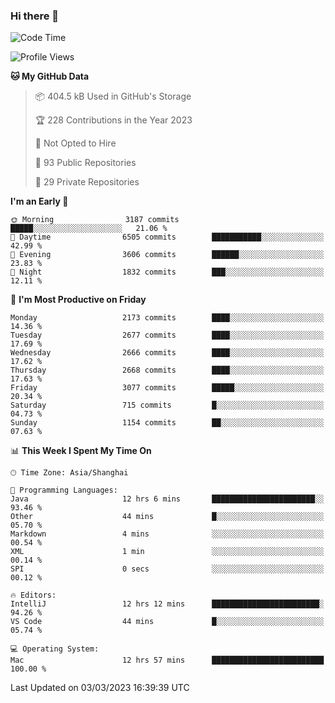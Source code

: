 ### Hi there 👋

<!--
**qbosen/qbosen** is a ✨ _special_ ✨ repository because its `README.md` (this file) appears on your GitHub profile.

Here are some ideas to get you started:

- 🔭 I’m currently working on ...
- 🌱 I’m currently learning ...
- 👯 I’m looking to collaborate on ...
- 🤔 I’m looking for help with ...
- 💬 Ask me about ...
- 📫 How to reach me: ...
- 😄 Pronouns: ...
- ⚡ Fun fact: ...
-->

<!--START_SECTION:waka-->
![Code Time](http://img.shields.io/badge/Code%20Time-1%2C192%20hrs%2029%20mins-blue)

![Profile Views](http://img.shields.io/badge/Profile%20Views-0-blue)

**🐱 My GitHub Data** 

> 📦 404.5 kB Used in GitHub's Storage 
 > 
> 🏆 228 Contributions in the Year 2023
 > 
> 🚫 Not Opted to Hire
 > 
> 📜 93 Public Repositories 
 > 
> 🔑 29 Private Repositories 
 > 
**I'm an Early 🐤** 

```text
🌞 Morning                3187 commits        █████░░░░░░░░░░░░░░░░░░░░   21.06 % 
🌆 Daytime                6505 commits        ███████████░░░░░░░░░░░░░░   42.99 % 
🌃 Evening                3606 commits        ██████░░░░░░░░░░░░░░░░░░░   23.83 % 
🌙 Night                  1832 commits        ███░░░░░░░░░░░░░░░░░░░░░░   12.11 % 
```
📅 **I'm Most Productive on Friday** 

```text
Monday                   2173 commits        ████░░░░░░░░░░░░░░░░░░░░░   14.36 % 
Tuesday                  2677 commits        ████░░░░░░░░░░░░░░░░░░░░░   17.69 % 
Wednesday                2666 commits        ████░░░░░░░░░░░░░░░░░░░░░   17.62 % 
Thursday                 2668 commits        ████░░░░░░░░░░░░░░░░░░░░░   17.63 % 
Friday                   3077 commits        █████░░░░░░░░░░░░░░░░░░░░   20.34 % 
Saturday                 715 commits         █░░░░░░░░░░░░░░░░░░░░░░░░   04.73 % 
Sunday                   1154 commits        ██░░░░░░░░░░░░░░░░░░░░░░░   07.63 % 
```


📊 **This Week I Spent My Time On** 

```text
🕑︎ Time Zone: Asia/Shanghai

💬 Programming Languages: 
Java                     12 hrs 6 mins       ███████████████████████░░   93.46 % 
Other                    44 mins             █░░░░░░░░░░░░░░░░░░░░░░░░   05.70 % 
Markdown                 4 mins              ░░░░░░░░░░░░░░░░░░░░░░░░░   00.54 % 
XML                      1 min               ░░░░░░░░░░░░░░░░░░░░░░░░░   00.14 % 
SPI                      0 secs              ░░░░░░░░░░░░░░░░░░░░░░░░░   00.12 % 

🔥 Editors: 
IntelliJ                 12 hrs 12 mins      ████████████████████████░   94.26 % 
VS Code                  44 mins             █░░░░░░░░░░░░░░░░░░░░░░░░   05.74 % 

💻 Operating System: 
Mac                      12 hrs 57 mins      █████████████████████████   100.00 % 
```


 Last Updated on 03/03/2023 16:39:39 UTC
<!--END_SECTION:waka-->
